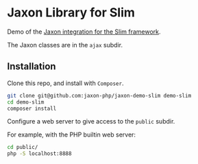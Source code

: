 Jaxon Library for Slim
======================

Demo of the [Jaxon integration for the Slim framework](https://github.com/jaxon-php/jaxon-slim).

The Jaxon classes are in the `ajax` subdir.

Installation
------------

Clone this repo, and install with `Composer`.

```bash
git clone git@github.com:jaxon-php/jaxon-demo-slim demo-slim
cd demo-slim
composer install
```

Configure a web server to give access to the `public` subdir.

For example, with the PHP builtin web server:

```bash
cd public/
php -S localhost:8888
```
